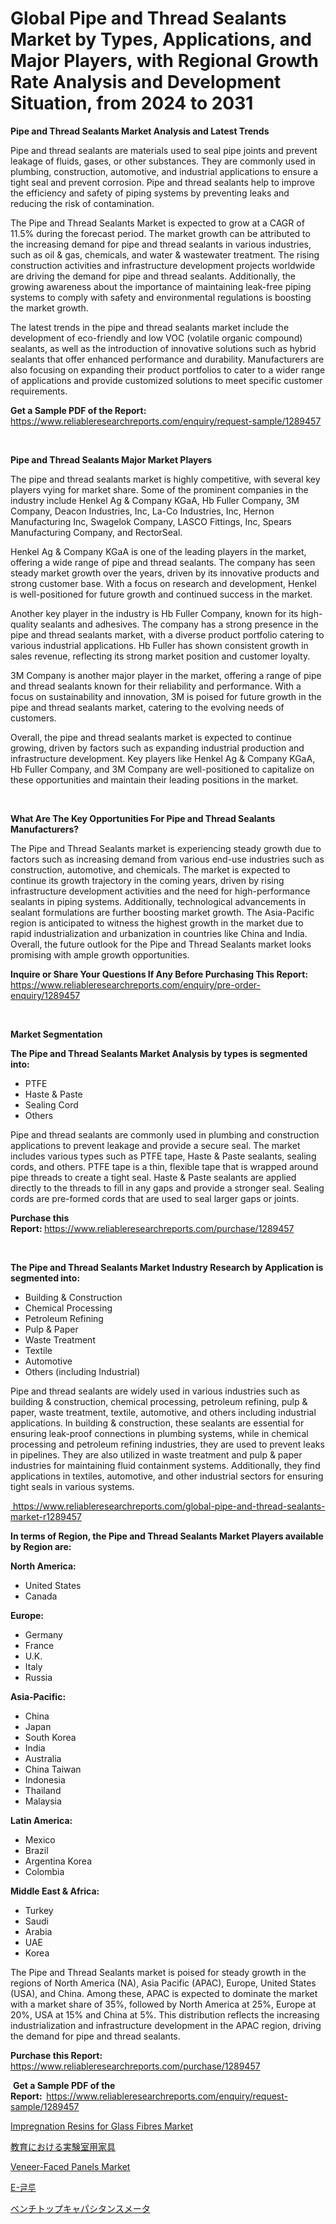 <p><h1>Global Pipe and Thread Sealants Market by Types, Applications, and Major Players, with Regional Growth Rate Analysis and Development Situation, from 2024 to 2031</h1></p><p><strong>Pipe and Thread Sealants Market Analysis and Latest Trends</strong></p>
<p><p>Pipe and thread sealants are materials used to seal pipe joints and prevent leakage of fluids, gases, or other substances. They are commonly used in plumbing, construction, automotive, and industrial applications to ensure a tight seal and prevent corrosion. Pipe and thread sealants help to improve the efficiency and safety of piping systems by preventing leaks and reducing the risk of contamination.</p><p>The Pipe and Thread Sealants Market is expected to grow at a CAGR of 11.5% during the forecast period. The market growth can be attributed to the increasing demand for pipe and thread sealants in various industries, such as oil & gas, chemicals, and water & wastewater treatment. The rising construction activities and infrastructure development projects worldwide are driving the demand for pipe and thread sealants. Additionally, the growing awareness about the importance of maintaining leak-free piping systems to comply with safety and environmental regulations is boosting the market growth.</p><p>The latest trends in the pipe and thread sealants market include the development of eco-friendly and low VOC (volatile organic compound) sealants, as well as the introduction of innovative solutions such as hybrid sealants that offer enhanced performance and durability. Manufacturers are also focusing on expanding their product portfolios to cater to a wider range of applications and provide customized solutions to meet specific customer requirements.</p></p>
<p><strong>Get a Sample PDF of the Report:&nbsp;</strong> <a href="https://www.reliableresearchreports.com/enquiry/request-sample/1289457">https://www.reliableresearchreports.com/enquiry/request-sample/1289457</a></p>
<p>&nbsp;</p>
<p><strong>Pipe and Thread Sealants Major Market Players</strong></p>
<p><p>The pipe and thread sealants market is highly competitive, with several key players vying for market share. Some of the prominent companies in the industry include Henkel Ag & Company KGaA, Hb Fuller Company, 3M Company, Deacon Industries, Inc, La-Co Industries, Inc, Hernon Manufacturing Inc, Swagelok Company, LASCO Fittings, Inc, Spears Manufacturing Company, and RectorSeal.</p><p>Henkel Ag & Company KGaA is one of the leading players in the market, offering a wide range of pipe and thread sealants. The company has seen steady market growth over the years, driven by its innovative products and strong customer base. With a focus on research and development, Henkel is well-positioned for future growth and continued success in the market.</p><p>Another key player in the industry is Hb Fuller Company, known for its high-quality sealants and adhesives. The company has a strong presence in the pipe and thread sealants market, with a diverse product portfolio catering to various industrial applications. Hb Fuller has shown consistent growth in sales revenue, reflecting its strong market position and customer loyalty.</p><p>3M Company is another major player in the market, offering a range of pipe and thread sealants known for their reliability and performance. With a focus on sustainability and innovation, 3M is poised for future growth in the pipe and thread sealants market, catering to the evolving needs of customers.</p><p>Overall, the pipe and thread sealants market is expected to continue growing, driven by factors such as expanding industrial production and infrastructure development. Key players like Henkel Ag & Company KGaA, Hb Fuller Company, and 3M Company are well-positioned to capitalize on these opportunities and maintain their leading positions in the market.</p></p>
<p>&nbsp;</p>
<p><strong>What Are The Key Opportunities For Pipe and Thread Sealants Manufacturers?</strong></p>
<p><p>The Pipe and Thread Sealants market is experiencing steady growth due to factors such as increasing demand from various end-use industries such as construction, automotive, and chemicals. The market is expected to continue its growth trajectory in the coming years, driven by rising infrastructure development activities and the need for high-performance sealants in piping systems. Additionally, technological advancements in sealant formulations are further boosting market growth. The Asia-Pacific region is anticipated to witness the highest growth in the market due to rapid industrialization and urbanization in countries like China and India. Overall, the future outlook for the Pipe and Thread Sealants market looks promising with ample growth opportunities.</p></p>
<p><strong>Inquire or Share Your Questions If Any Before Purchasing This Report:</strong> <a href="https://www.reliableresearchreports.com/enquiry/pre-order-enquiry/1289457">https://www.reliableresearchreports.com/enquiry/pre-order-enquiry/1289457</a></p>
<p>&nbsp;</p>
<p><strong>Market Segmentation</strong></p>
<p><strong>The Pipe and Thread Sealants Market Analysis by types is segmented into:</strong></p>
<p><ul><li>PTFE</li><li>Haste & Paste</li><li>Sealing Cord</li><li>Others</li></ul></p>
<p><p>Pipe and thread sealants are commonly used in plumbing and construction applications to prevent leakage and provide a secure seal. The market includes various types such as PTFE tape, Haste & Paste sealants, sealing cords, and others. PTFE tape is a thin, flexible tape that is wrapped around pipe threads to create a tight seal. Haste & Paste sealants are applied directly to the threads to fill in any gaps and provide a stronger seal. Sealing cords are pre-formed cords that are used to seal larger gaps or joints.</p></p>
<p><strong>Purchase this Report:&nbsp;</strong><a href="https://www.reliableresearchreports.com/purchase/1289457">https://www.reliableresearchreports.com/purchase/1289457</a></p>
<p>&nbsp;</p>
<p><strong>The Pipe and Thread Sealants Market Industry Research by Application is segmented into:</strong></p>
<p><ul><li>Building & Construction</li><li>Chemical Processing</li><li>Petroleum Refining</li><li>Pulp & Paper</li><li>Waste Treatment</li><li>Textile</li><li>Automotive</li><li>Others (including Industrial)</li></ul></p>
<p><p>Pipe and thread sealants are widely used in various industries such as building & construction, chemical processing, petroleum refining, pulp & paper, waste treatment, textile, automotive, and others including industrial applications. In building & construction, these sealants are essential for ensuring leak-proof connections in plumbing systems, while in chemical processing and petroleum refining industries, they are used to prevent leaks in pipelines. They are also utilized in waste treatment and pulp & paper industries for maintaining fluid containment systems. Additionally, they find applications in textiles, automotive, and other industrial sectors for ensuring tight seals in various systems.</p></p>
<p><a href="https://www.reliableresearchreports.com/global-pipe-and-thread-sealants-market-r1289457">&nbsp;https://www.reliableresearchreports.com/global-pipe-and-thread-sealants-market-r1289457</a></p>
<p><strong>In terms of Region, the Pipe and Thread Sealants Market Players available by Region are:</strong></p>
<p>
    <p> <strong> North America: </strong>
        <ul>
            <li>United States</li>
            <li>Canada</li>
        </ul>
        </p> 
    <p> <strong> Europe: </strong>
        <ul>
            <li>Germany</li>
            <li>France</li>
            <li>U.K.</li>
            <li>Italy</li>
            <li>Russia</li>
        </ul>
        </p> 
    <p> <strong> Asia-Pacific: </strong>
        <ul>
            <li>China</li>
            <li>Japan</li>
            <li>South Korea</li>
            <li>India</li>
            <li>Australia</li>
            <li>China Taiwan</li>
            <li>Indonesia</li>
            <li>Thailand</li>
            <li>Malaysia</li>
        </ul>
        </p> 
    <p> <strong> Latin America: </strong>
        <ul>
            <li>Mexico</li>
            <li>Brazil</li>
            <li>Argentina Korea</li>
            <li>Colombia</li>
        </ul>
        </p> 
    <p> <strong> Middle East & Africa: </strong>
        <ul>
            <li>Turkey</li>
            <li>Saudi</li>
            <li>Arabia</li>
            <li>UAE</li>
            <li>Korea</li>
        </ul>
    </p>
    </p>
<p><p>The Pipe and Thread Sealants market is poised for steady growth in the regions of North America (NA), Asia Pacific (APAC), Europe, United States (USA), and China. Among these, APAC is expected to dominate the market with a market share of 35%, followed by North America at 25%, Europe at 20%, USA at 15% and China at 5%. This distribution reflects the increasing industrialization and infrastructure development in the APAC region, driving the demand for pipe and thread sealants.</p></p>
<p><strong>Purchase this Report: </strong><a href="https://www.reliableresearchreports.com/purchase/1289457">https://www.reliableresearchreports.com/purchase/1289457</a></p>
<p>&nbsp;<strong>Get a Sample PDF of the Report:&nbsp;&nbsp;</strong><a href="https://www.reliableresearchreports.com/enquiry/request-sample/1289457">https://www.reliableresearchreports.com/enquiry/request-sample/1289457</a></p>
<p><strong></strong></p>
<p><p><a href="https://github.com/whpnbwim9/Market-Research-Report-List-1/blob/main/impregnation-resins-for-glass-fibres-market.md">Impregnation Resins for Glass Fibres Market</a></p><p><a href="https://medium.com/@kegley4963152024/%E6%95%99%E8%82%B2%E5%B8%82%E5%A0%B4%E3%81%AB%E3%81%8A%E3%81%91%E3%82%8B%E7%A0%94%E7%A9%B6%E5%AE%A4%E7%94%A8%E5%AE%B6%E5%85%B7%E3%81%AE%E5%8B%95%E5%90%91%E3%81%A8%E6%88%90%E9%95%B7%E8%A6%81%E5%9B%A0%E3%82%92%E5%88%86%E6%9E%90%E3%81%97-2024%E5%B9%B4%E3%81%8B%E3%82%892031%E5%B9%B4%E3%81%BE%E3%81%A7%E3%81%AE%E4%BA%88%E6%B8%AC%E3%82%92%E8%A1%8C%E3%81%A3%E3%81%9F-ad14b38041cf">教育における実験室用家具</a></p><p><a href="https://github.com/faniayasa/Market-Research-Report-List-1/blob/main/veneer-faced-panels-market.md">Veneer-Faced Panels Market</a></p><p><a href="https://medium.com/@katheengordon024/e-%EA%B8%80%EB%A3%A8-%EC%8B%9C%EC%9E%A5-%EC%A0%90%EC%9C%A0%EC%9C%A8-%EB%B0%8F-%EC%8B%A0%EA%B7%9C-%ED%8A%B8%EB%A0%8C%EB%93%9C-%EB%B6%84%EC%84%9D-%EC%A2%85%EB%A5%98-%EC%9D%91%EC%9A%A9-%EC%B5%9C%EC%A2%85-%EC%82%AC%EC%9A%A9-%EB%B0%8F-2024%EB%85%84%EB%B6%80%ED%84%B0-2031%EB%85%84%EA%B9%8C%EC%A7%80%EC%9D%98-%EC%98%88%EC%B8%A1%EC%9D%84-%ED%86%B5%ED%95%B4-68732173140b">E-글루</a></p><p><a href="https://github.com/KenyonJohns/Market-Research-Report-List-1/blob/main/8063081117468.md">ベンチトップキャパシタンスメータ</a></p></p>
